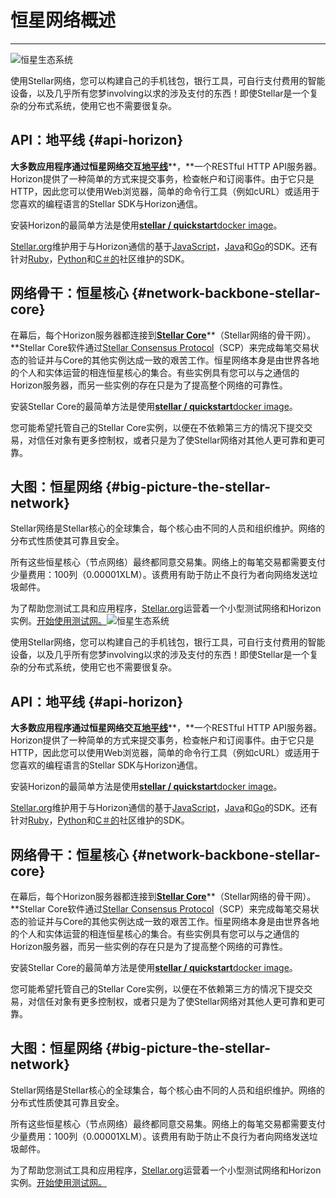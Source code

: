 # 恒星网络概述

---

![](https://www.stellar.org/developers/guides/get-started/assets/developers.png "恒星生态系统")

使用Stellar网络，您可以构建自己的手机钱包，银行工具，可自行支付费用的智能设备，以及几乎所有您梦involving以求的涉及支付的东西！即使Stellar是一个复杂的分布式系统，使用它也不需要很复杂。

## API：地平线 {#api-horizon}

**大多数应用程序通过恒星网络交互**[**地平线**](https://www.stellar.org/developers/horizon/reference/)**，**一个RESTful HTTP API服务器。Horizo​​n提供了一种简单的方式来提交事务，检查帐户和订阅事件。由于它只是HTTP，因此您可以使用Web浏览器，简单的命令行工具（例如cURL）或适用于您喜欢的编程语言的Stellar SDK与Horizo​​n通信。

安装Horizo​​n的最简单方法是使用[**stellar / quickstart**docker image](https://hub.docker.com/r/stellar/quickstart/)。

[Stellar.org](http://stellar.org/)维护用于与Horizo​​n通信的基于[JavaScript](https://github.com/stellar/js-stellar-sdk)，[Java](https://github.com/stellar/java-stellar-sdk)和[Go](https://github.com/stellar/go/tree/master/clients/horizon)的SDK。还有针对[Ruby](https://github.com/stellar/ruby-stellar-sdk)，[Python](https://github.com/StellarCN/py-stellar-base)和[C＃的](https://github.com/elucidsoft/dotnet-stellar-sdk)社区维护的SDK。

## 网络骨干：恒星核心 {#network-backbone-stellar-core}

在幕后，每个Horizo​​n服务器都连接到[**Stellar Core**](https://www.stellar.org/developers/stellar-core/software/admin.html)**（Stellar网络的骨干网）。**Stellar Core软件通过[Stellar Consensus Protocol](https://www.stellar.org/developers/guides/concepts/scp.html)（SCP）来完成每笔交易状态的验证并与Core的其他实例达成一致的艰苦工作。恒星网络本身是由世界各地的个人和实体运营的相连恒星核心的集合。有些实例具有您可以与之通信的Horizo​​n服务器，而另一些实例的存在只是为了提高整个网络的可靠性。

安装Stellar Core的最简单方法是使用[**stellar / quickstart**docker image](https://hub.docker.com/r/stellar/quickstart/)。

您可能希望托管自己的Stellar Core实例，以便在不依赖第三方的情况下提交交易，对信任对象有更多控制权，或者只是为了使Stellar网络对其他人更可靠和更可靠。

## 大图：恒星网络 {#big-picture-the-stellar-network}

Stellar网络是Stellar核心的全球集合，每个核心由不同的人员和组织维护。网络的分布式性质使其可靠且安全。

所有这些恒星核心（节点网络）最终都同意交易集。网络上的每笔交易都需要支付少量费用：100列（0.00001XLM）。该费用有助于防止不良行为者向网络发送垃圾邮件。

为了帮助您测试工具和应用程序，[Stellar.org](http://stellar.org/)运营着一个小型测试网络和Horizo​​n实例。[开始使用测试网。](https://www.stellar.org/developers/guides/concepts/test-net.html)![](https://www.stellar.org/developers/guides/get-started/assets/developers.png "恒星生态系统")

使用Stellar网络，您可以构建自己的手机钱包，银行工具，可自行支付费用的智能设备，以及几乎所有您梦involving以求的涉及支付的东西！即使Stellar是一个复杂的分布式系统，使用它也不需要很复杂。

## API：地平线 {#api-horizon}

**大多数应用程序通过恒星网络交互**[**地平线**](https://www.stellar.org/developers/horizon/reference/)**，**一个RESTful HTTP API服务器。Horizo​​n提供了一种简单的方式来提交事务，检查帐户和订阅事件。由于它只是HTTP，因此您可以使用Web浏览器，简单的命令行工具（例如cURL）或适用于您喜欢的编程语言的Stellar SDK与Horizo​​n通信。

安装Horizo​​n的最简单方法是使用[**stellar / quickstart**docker image](https://hub.docker.com/r/stellar/quickstart/)。

[Stellar.org](http://stellar.org/)维护用于与Horizo​​n通信的基于[JavaScript](https://github.com/stellar/js-stellar-sdk)，[Java](https://github.com/stellar/java-stellar-sdk)和[Go](https://github.com/stellar/go/tree/master/clients/horizon)的SDK。还有针对[Ruby](https://github.com/stellar/ruby-stellar-sdk)，[Python](https://github.com/StellarCN/py-stellar-base)和[C＃的](https://github.com/elucidsoft/dotnet-stellar-sdk)社区维护的SDK。

## 网络骨干：恒星核心 {#network-backbone-stellar-core}

在幕后，每个Horizo​​n服务器都连接到[**Stellar Core**](https://www.stellar.org/developers/stellar-core/software/admin.html)**（Stellar网络的骨干网）。**Stellar Core软件通过[Stellar Consensus Protocol](https://www.stellar.org/developers/guides/concepts/scp.html)（SCP）来完成每笔交易状态的验证并与Core的其他实例达成一致的艰苦工作。恒星网络本身是由世界各地的个人和实体运营的相连恒星核心的集合。有些实例具有您可以与之通信的Horizo​​n服务器，而另一些实例的存在只是为了提高整个网络的可靠性。

安装Stellar Core的最简单方法是使用[**stellar / quickstart**docker image](https://hub.docker.com/r/stellar/quickstart/)。

您可能希望托管自己的Stellar Core实例，以便在不依赖第三方的情况下提交交易，对信任对象有更多控制权，或者只是为了使Stellar网络对其他人更可靠和更可靠。

## 大图：恒星网络 {#big-picture-the-stellar-network}

Stellar网络是Stellar核心的全球集合，每个核心由不同的人员和组织维护。网络的分布式性质使其可靠且安全。

所有这些恒星核心（节点网络）最终都同意交易集。网络上的每笔交易都需要支付少量费用：100列（0.00001XLM）。该费用有助于防止不良行为者向网络发送垃圾邮件。

为了帮助您测试工具和应用程序，[Stellar.org](http://stellar.org/)运营着一个小型测试网络和Horizo​​n实例。[开始使用测试网。](https://www.stellar.org/developers/guides/concepts/test-net.html)

